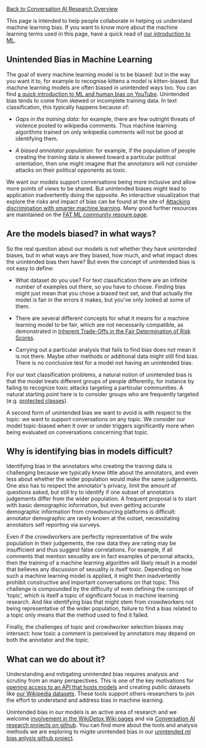 [Back to Conversation AI Research Overview](index.md)

This page is intended to help people collaborate in helping us understand machine learning bias. If you want to know more about the machine learning terms used in this page, have a quick read of [our introduction to ML](ml_intro.md).

## Unintended Bias in Machine Learning

The goal of every machine learning model is to be biased: but in the way you want it to, for example to recognise kittens a model is kitten-biased. But machine learning models are often biased in unintended ways too. You can find [a quick introduction to ML and human bias on YouTube](https://youtu.be/59bMh59JQDo). Unintended bias tends to come from skewed or incomplete training data. In text classification, this typically happens because of:

 * *Gaps in the training data*: for example, there are few outright threats of violence posted to wikipedia comments. Thus machine learning algorithms trained on only wikipedia comments will not be good at identifying them.

 * *A biased annotator population*: for example, if the population of people creating the training data is skewed toward a particular political orientation, then one might imagine that the annotators will not consider attacks on their political opponents as toxic.

We want our models support conversations being more inclusive and allow more points of views to be shared. But unintended biases might lead to application inadvertently doing the opposite. An interactive visualization that explore the risks and impact of bias can be found at the site of [Attacking discrimination with smarter machine learning](https://research.google.com/bigpicture/attacking-discrimination-in-ml/). Many good further resources are maintained on the [FAT ML community resoure page](http://www.fatml.org/resources/relevant-scholarship).

## Are the models biased? in what ways?

So the real question about our models is not whether they have unintended biases, but in what ways are they biased, how much, and what impact does the unintended bias then have? But even the concept of unintended bias is not easy to define:

 * What dataset do you use? For text classification there are an infinite number of examples out there, so you have to choose. Finding bias might just mean that you chose a biased test set, and that actually the model is fair in the errors it makes, but you've only looked at some of them. 
 
 * There are several different concepts for what it means for a machine learning model to be fair, which are not necessarily compatible, as demonstrated in [Inherent Trade-Offs in the Fair Determination of Risk Scores](https://arxiv.org/abs/1609.05807).

 * Carrying out a particular analysis that fails to find bias does not mean it is not there. Maybe other methods or additional data might still find bias. There is no conclusive test for a model not having an unintended bias.

For our text classification problems, a natural notion of unintended bias is that the model treats different groups of people differently, for instance by failing to recognize toxic attacks targeting a particular communities. A natural starting point here is to consider groups who are frequently targeted (e.g. [protected classes](https://en.wikipedia.org/wiki/Protected_class)).

A second form of unintended bias we want to avoid is with respect to the topic: we want to support conversations on any topic. We consider our model topic-biased when it over or under triggers significantly more when being evaluated on conversations concerning that topic.

## Why is identifying bias in models difficult?

Identifying bias in the annotators who creating the training data is challenging because we typically know little about the annotators, and even less about whether the wider population would make the same judgements. One also has to respect the annotator's privacy, limit the amount of questions asked, but still try to identify if one subset of annotators judgements differ from the wider population. A frequent proposal is to start with basic demographic information, but even getting accurate demographic information from crowdsourcing platforms is difficult: annotator demographic are rarely known at the outset, necessitating annotators self reporting via surveys.

Even if the crowdworkers are perfectly representative of the wide population in their judgements, the raw data they are rating may be insufficient and thus suggest false correlations. For example, if all comments that mention sexuality are in fact examples of personal attacks, then the training of a machine learning algorithm will likely result in a model that believes any discussion of sexuality is itself toxic. Depending on how such a machine learning model is applied, it might then inadvertently prohibit constructive and important conversations on that topic. This challenge is compounded by the difficulty of even defining the concept of ‘topic’, which is itself a topic of significant focus in machine learning research. And like identifying bias that might stem from crowdworkers not being representative of the wider population, failure to find a bias related to a topic only means that the method used to find it failed.

Finally, the challenges of topic and crowdworker selection biases may intersect: how toxic a comment is perceived by annotators may depend on both the annotator and the topic.

## What can we do about it?

Understanding and mitigating unintended bias requires analysis and scrutiny from an many perspectives. This is one of the key motivations for [opening access to an API that hosts models](https://www.perspectiveapi.com/) and creating public datasets like [our Wikipedia datasets](https://meta.wikimedia.org/wiki/Research:Detox/Data_Release). These tools support others researchers to join the effort to understand and address bias in machine learning.

Unintended bias in our models is an active area of research and we welcome 
[involvement in the WikiDetox Wiki pages](https://meta.wikimedia.org/wiki/Research:Detox) and via
[Conversation AI research projects on github](https://conversationai.github.io/).
You can find more about the tools and analysis methods we are exploring to migite
unintended bias in our 
[unintended ml bias anlysis github project](https://github.com/conversationai/conversationai-bias-analysis).
